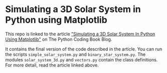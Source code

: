 # Simulating a 3D Solar System in Python using Matplotlib

This repo is linked to the article ["Simulating a 3D Solar System In Python Using Matplotlib"](https://thepythoncodingbook.com/2021/12/11/simulating-3d-solar-system-python-matplotlib/) on The Python Coding Book Blog.

It contains the final version of the code described in the article. You can run the scripts `simple_solar_system.py` and `binary_star_system.py`. The modules `solar_system_3d.py`  and `vectors.py` contain the class definitions. For more detail, read the article linked above.
